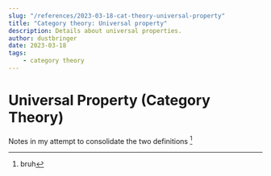 ```yaml
---
slug: "/references/2023-03-18-cat-theory-universal-property"
title: "Category theory: Universal property"
description: Details about universal properties.
author: dustbringer
date: 2023-03-18
tags:
    - category theory
---
```


# Universal Property (Category Theory)

Notes in my attempt to consolidate the two definitions [^1]

[^1]: bruh